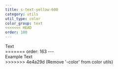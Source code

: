 ```yaml
---
title: s-text-yellow-600
category: utils
util_type: color
color_group: text
<<<<<<< HEAD
order: 180
---
```

<div class="s-text-yellow-600 s-bg-black">Text</div>
=======
order: 163
---
<div class="s-text-yellow-600">Example Text</div>
>>>>>>> 4e4a29d (Remove '-color' from  color utils)
